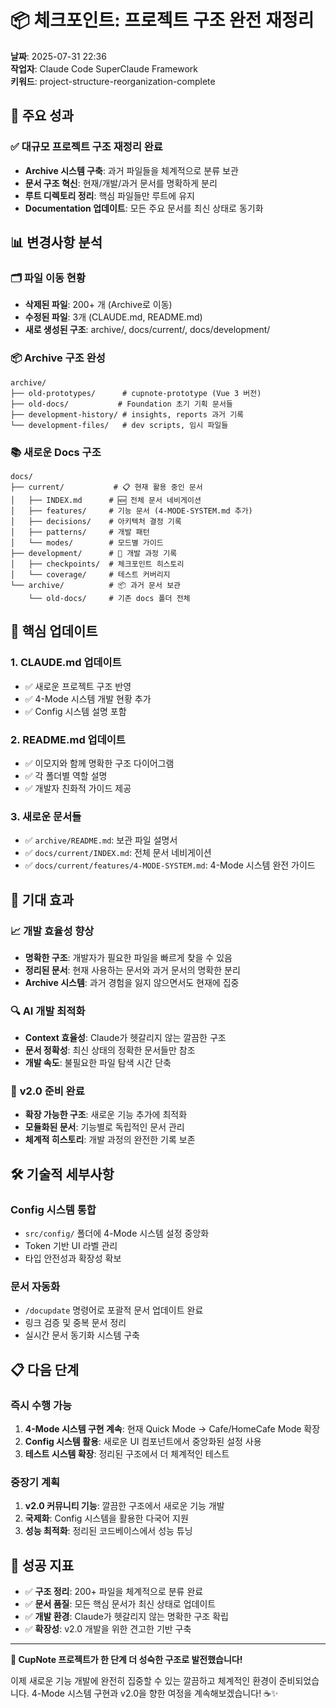 # 📦 체크포인트: 프로젝트 구조 완전 재정리

**날짜**: 2025-07-31 22:36  
**작업자**: Claude Code SuperClaude Framework  
**키워드**: project-structure-reorganization-complete  

## 🎯 주요 성과

### ✅ **대규모 프로젝트 구조 재정리 완료**
- **Archive 시스템 구축**: 과거 파일들을 체계적으로 분류 보관
- **문서 구조 혁신**: 현재/개발/과거 문서를 명확하게 분리
- **루트 디렉토리 정리**: 핵심 파일들만 루트에 유지
- **Documentation 업데이트**: 모든 주요 문서를 최신 상태로 동기화

## 📊 변경사항 분석

### 🗂️ **파일 이동 현황**
- **삭제된 파일**: 200+ 개 (Archive로 이동)
- **수정된 파일**: 3개 (CLAUDE.md, README.md)
- **새로 생성된 구조**: archive/, docs/current/, docs/development/

### 📦 **Archive 구조 완성**
```
archive/
├── old-prototypes/      # cupnote-prototype (Vue 3 버전)
├── old-docs/           # Foundation 초기 기획 문서들
├── development-history/ # insights, reports 과거 기록
└── development-files/   # dev scripts, 임시 파일들
```

### 📚 **새로운 Docs 구조**
```
docs/
├── current/           # 📋 현재 활용 중인 문서
│   ├── INDEX.md      # 🆕 전체 문서 네비게이션
│   ├── features/     # 기능 문서 (4-MODE-SYSTEM.md 추가)
│   ├── decisions/    # 아키텍처 결정 기록
│   ├── patterns/     # 개발 패턴
│   └── modes/        # 모드별 가이드
├── development/      # 🔧 개발 과정 기록
│   ├── checkpoints/  # 체크포인트 히스토리
│   └── coverage/     # 테스트 커버리지
└── archive/          # 📦 과거 문서 보관
    └── old-docs/     # 기존 docs 폴더 전체
```

## 🚀 핵심 업데이트

### 1. **CLAUDE.md 업데이트**
- ✅ 새로운 프로젝트 구조 반영
- ✅ 4-Mode 시스템 개발 현황 추가
- ✅ Config 시스템 설명 포함

### 2. **README.md 업데이트**
- ✅ 이모지와 함께 명확한 구조 다이어그램
- ✅ 각 폴더별 역할 설명
- ✅ 개발자 친화적 가이드 제공

### 3. **새로운 문서들**
- ✅ `archive/README.md`: 보관 파일 설명서
- ✅ `docs/current/INDEX.md`: 전체 문서 네비게이션
- ✅ `docs/current/features/4-MODE-SYSTEM.md`: 4-Mode 시스템 완전 가이드

## 🎯 기대 효과

### 📈 **개발 효율성 향상**
- **명확한 구조**: 개발자가 필요한 파일을 빠르게 찾을 수 있음
- **정리된 문서**: 현재 사용하는 문서와 과거 문서의 명확한 분리
- **Archive 시스템**: 과거 경험을 잃지 않으면서도 현재에 집중

### 🔍 **AI 개발 최적화**
- **Context 효율성**: Claude가 헷갈리지 않는 깔끔한 구조
- **문서 정확성**: 최신 상태의 정확한 문서들만 참조
- **개발 속도**: 불필요한 파일 탐색 시간 단축

### 🚀 **v2.0 준비 완료**
- **확장 가능한 구조**: 새로운 기능 추가에 최적화
- **모듈화된 문서**: 기능별로 독립적인 문서 관리
- **체계적 히스토리**: 개발 과정의 완전한 기록 보존

## 🛠️ 기술적 세부사항

### Config 시스템 통합
- `src/config/` 폴더에 4-Mode 시스템 설정 중앙화
- Token 기반 UI 라벨 관리
- 타입 안전성과 확장성 확보

### 문서 자동화
- `/docupdate` 명령어로 포괄적 문서 업데이트 완료
- 링크 검증 및 중복 문서 정리
- 실시간 문서 동기화 시스템 구축

## 📋 다음 단계

### 즉시 수행 가능
1. **4-Mode 시스템 구현 계속**: 현재 Quick Mode → Cafe/HomeCafe Mode 확장
2. **Config 시스템 활용**: 새로운 UI 컴포넌트에서 중앙화된 설정 사용
3. **테스트 시스템 확장**: 정리된 구조에서 더 체계적인 테스트

### 중장기 계획
1. **v2.0 커뮤니티 기능**: 깔끔한 구조에서 새로운 기능 개발
2. **국제화**: Config 시스템을 활용한 다국어 지원
3. **성능 최적화**: 정리된 코드베이스에서 성능 튜닝

## 🎉 성공 지표

- ✅ **구조 정리**: 200+ 파일을 체계적으로 분류 완료
- ✅ **문서 품질**: 모든 핵심 문서가 최신 상태로 업데이트
- ✅ **개발 환경**: Claude가 헷갈리지 않는 명확한 구조 확립
- ✅ **확장성**: v2.0 개발을 위한 견고한 기반 구축

---

**🚀 CupNote 프로젝트가 한 단계 더 성숙한 구조로 발전했습니다!**

이제 새로운 기능 개발에 완전히 집중할 수 있는 깔끔하고 체계적인 환경이 준비되었습니다. 4-Mode 시스템 구현과 v2.0을 향한 여정을 계속해보겠습니다! ☕️✨